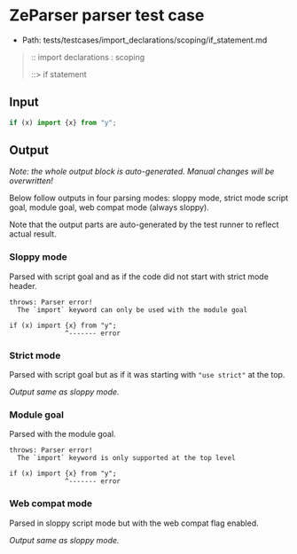 # ZeParser parser test case

- Path: tests/testcases/import_declarations/scoping/if_statement.md

> :: import declarations : scoping
>
> ::> if statement

## Input

`````js
if (x) import {x} from "y";
`````

## Output

_Note: the whole output block is auto-generated. Manual changes will be overwritten!_

Below follow outputs in four parsing modes: sloppy mode, strict mode script goal, module goal, web compat mode (always sloppy).

Note that the output parts are auto-generated by the test runner to reflect actual result.

### Sloppy mode

Parsed with script goal and as if the code did not start with strict mode header.

`````
throws: Parser error!
  The `import` keyword can only be used with the module goal

if (x) import {x} from "y";
              ^------- error
`````

### Strict mode

Parsed with script goal but as if it was starting with `"use strict"` at the top.

_Output same as sloppy mode._

### Module goal

Parsed with the module goal.

`````
throws: Parser error!
  The `import` keyword is only supported at the top level

if (x) import {x} from "y";
              ^------- error
`````


### Web compat mode

Parsed in sloppy script mode but with the web compat flag enabled.

_Output same as sloppy mode._
